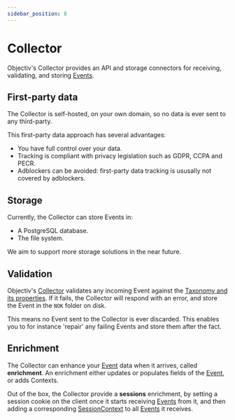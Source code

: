 ```yaml
---
sidebar_position: 8
---
```


# Collector

Objectiv's Collector provides an API and storage connectors for receiving, validating, and storing 
[Events](/tracking/core-concepts/events.md).

## First-party data
The Collector is self-hosted, on your own domain, so no data is ever sent to any third-party.

This first-party data approach has several advantages:

- You have full control over your data.
- Tracking is compliant with privacy legislation such as GDPR, CCPA and PECR.
- Adblockers can be avoided: first-party data tracking is ususally not covered by adblockers.

## Storage
Currently, the Collector can store Events in:
- A PostgreSQL database.
- The file system.

We aim to support more storage solutions in the near future.

## Validation
Objectiv's [Collector](./collector.md) validates any incoming Event against the 
[Taxonomy and its properties](/taxonomy/reference/events/overview.md). If it fails, the Collector will respond with an 
error, and store the Event in the `NOK` folder on disk.

This means no Event sent to the Collector is ever discarded. This enables you to for instance 'repair' any 
failing Events and store them after the fact.

## Enrichment
The Collector can enhance your [Event](/tracking/core-concepts/events.md) data when it arrives, called 
**enrichment**. An enrichment either updates or populates fields of the 
[Event](/tracking/core-concepts/events.md), or adds Contexts.

Out of the box, the Collector provide a **sessions** enrichment, by setting a session cookie on the client
once it starts receiving [Events](/tracking/core-concepts/events.md) from it, and then adding a 
corresponding [SessionContext](/taxonomy/reference/global-contexts/SessionContext.md) to all 
[Events](/tracking/core-concepts/events.md) it receives.
